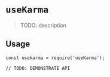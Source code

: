 # `useKarma`

> TODO: description

## Usage

```
const usekarma = require('useKarma');

// TODO: DEMONSTRATE API
```
